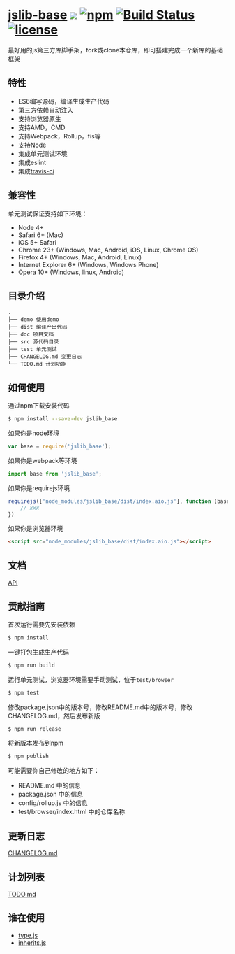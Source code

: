 # [jslib-base](https://github.com/yanhaijing/jslib-base) [![](https://img.shields.io/badge/Powered%20by-jslib%20base-brightgreen.svg)](https://github.com/yanhaijing/jslib-base) [![npm](https://img.shields.io/badge/npm-0.1.1-orange.svg)](https://www.npmjs.com/package/jslib-base) [![Build Status](https://travis-ci.org/yanhaijing/jslib-base.svg?branch=master)](https://travis-ci.org/yanhaijing/jslib-base) [![license](https://img.shields.io/badge/license-MIT-blue.svg)](https://github.com/yanhaijing/jslib-base/blob/master/LICENSE)
最好用的js第三方库脚手架，fork或clone本仓库，即可搭建完成一个新库的基础框架

## 特性

- ES6编写源码，编译生成生产代码
- 第三方依赖自动注入
- 支持浏览器原生
- 支持AMD，CMD
- 支持Webpack，Rollup，fis等
- 支持Node
- 集成单元测试环境
- 集成eslint
- 集成[travis-ci](https://www.travis-ci.org/)

## 兼容性
单元测试保证支持如下环境：

- Node 4+
- Safari 6+ (Mac)
- iOS 5+ Safari
- Chrome 23+ (Windows, Mac, Android, iOS, Linux, Chrome OS)
- Firefox 4+ (Windows, Mac, Android, Linux)
- Internet Explorer 6+ (Windows, Windows Phone)
- Opera 10+ (Windows, linux, Android)

## 目录介绍

```
.
├── demo 使用demo
├── dist 编译产出代码
├── doc 项目文档
├── src 源代码目录
├── test 单元测试
├── CHANGELOG.md 变更日志
└── TODO.md 计划功能
```

## 如何使用
通过npm下载安装代码

```bash
$ npm install --save-dev jslib_base
```

如果你是node环境

```js
var base = require('jslib_base');
```

如果你是webpack等环境

```js
import base from 'jslib_base';
```

如果你是requirejs环境

```js
requirejs(['node_modules/jslib_base/dist/index.aio.js'], function (base) {
    // xxx
})
```

如果你是浏览器环境

```html
<script src="node_modules/jslib_base/dist/index.aio.js"></script>
```

## 文档
[API](./doc/api.md)

## 贡献指南
首次运行需要先安装依赖

```bash
$ npm install
```

一键打包生成生产代码

```bash
$ npm run build
```

运行单元测试，浏览器环境需要手动测试，位于`test/browser`

```bash
$ npm test
```

修改package.json中的版本号，修改README.md中的版本号，修改CHANGELOG.md，然后发布新版

```bash
$ npm run release
```

将新版本发布到npm

```bash
$ npm publish
```

可能需要你自己修改的地方如下：

- README.md 中的信息
- package.json 中的信息
- config/rollup.js 中的信息
- test/browser/index.html 中的仓库名称

## 更新日志
[CHANGELOG.md](./CHANGELOG.md)

## 计划列表
[TODO.md](./TODO.md)

## 谁在使用

- [type.js](https://github.com/yanhaijing/type.js)
- [inherits.js](https://github.com/yanhaijing/inherits.js)
